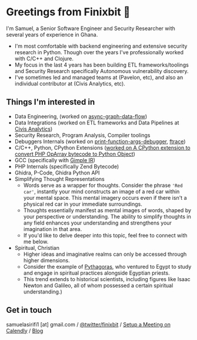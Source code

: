 # Greetings from Finixbit 👋

I'm Samuel, a Senior Software Engineer and Security Researcher with several years of experience in Ghana. 

- I'm most comfortable with backend engineering and extensive security research in Python. Though over the years I've professionally worked with C/C++ and Clojure.
- My focus in the last 4 years has been building ETL frameworks/toolings and Security Research specifically Autonomous vulnerability discovery.
- I've sometimes led and managed teams at (Pavelon, etc), and also an individual contributor at (Civis Analytics, etc).

## Things I'm interested in

- Data Engineering, (worked on [async-graph-data-flow](https://github.com/civisanalytics/async-graph-data-flow))
- Data Integrations (worked on ETL frameworks and Data Pipelines at [Civis Analytics](https://www.civisanalytics.com/))
- Security Research, Program Analysis, Compiler toolings
- Debuggers Internals (worked on [print-function-args-debugger](https://github.com/finixbit/print-function-args-debugger), [ftrace](https://github.com/finixbit/ftrace))
- C/C++, Python, CPython Extensions ([worked on A CPython extension to convert PHP OpArray bytecode to Python Object](https://github.com/finixbit/php-bytecode-security-framework))
- GCC (specifically with [Gimple IR](https://gcc.gnu.org/wiki/GIMPLE))
- PHP Internals (specifically Zend Bytecode) 
- Ghidra, P-Code, Ghidra Python API
- Simplifying Thought Representations 
    - Words serve as a wrapper for thoughts. Consider the phrase `'Red car'`, instantly your mind constructs an image of a red car within your mental space. This mental imagery occurs even if there isn't a physical red car in your immediate surroundings. 
    - Thoughts essentially manifest as mental images of words, shaped by your perspective or understanding. The ability to simplify thoughts in any field enhances your understanding and strengthens your imagination in that area. 
    - If you'd like to delve deeper into this topic, feel free to connect with me below.
- Spiritual, Christian 
    - Higher ideas and imaginative realms can only be accessed through higher dimensions. 
    - Consider the example of [Pythagoras](https://en.wikipedia.org/wiki/Pythagoras), who ventured to Egypt to study and engage in spiritual practices alongside Egyptian priests. 
    - This trend extends to historical scientists, including figures like Isaac Newton and Galileo, all of whom possessed a certain spiritual understanding.)

## Get in touch

samuelasirifi1 [at] gmail.com / [@twitter/finixbit](https://twitter.com/finixbit) / [Setup a Meeting on Calendly](https://calendly.com/finixbit) / [Blog](https://finixbit.github.io/)
